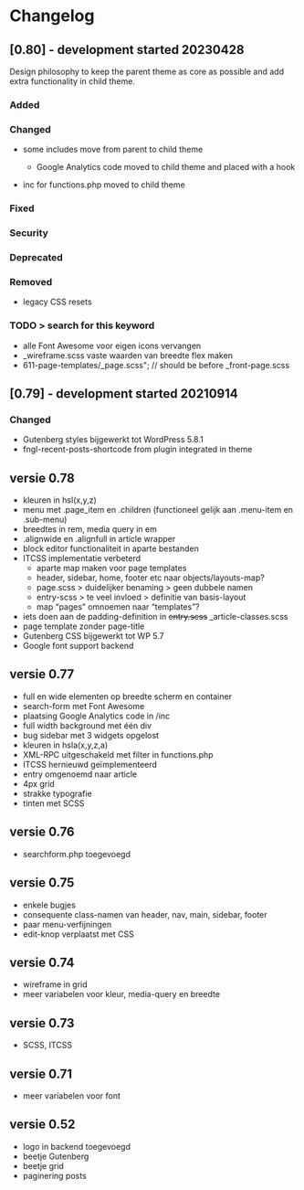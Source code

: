 # Changelog

## [0.80] - development started 20230428

Design philosophy to keep the parent theme as core as possible and add extra functionality in child theme.

### Added

### Changed

-   some includes move from parent to child theme

    -   Google Analytics code moved to child theme and placed with a hook

-   inc for functions.php moved to child theme

### Fixed

### Security

### Deprecated

### Removed

-   legacy CSS resets

### TODO > search for this keyword

-   alle Font Awesome voor eigen icons vervangen
-   \_wireframe.scss vaste waarden van breedte flex maken
-   611-page-templates/\_page.scss"; // should be before \_front-page.scss

## [0.79] - development started 20210914

### Changed

-   Gutenberg styles bijgewerkt tot WordPress 5.8.1
-   fngl-recent-posts-shortcode from plugin integrated in theme

## versie 0.78

-   kleuren in hsl(x,y,z)
-   menu met .page_item en .children (functioneel gelijk aan .menu-item en .sub-menu)
-   breedtes in rem, media query in em
-   .alignwide en .alignfull in article wrapper
-   block editor functionaliteit in aparte bestanden
-   ITCSS implementatie verbeterd
    -   aparte map maken voor page templates
    -   header, sidebar, home, footer etc naar objects/layouts-map?
    -   page.scss > duidelijker benaming > geen dubbele namen
    -   entry-scss > te veel invloed > definitie van basis-layout
    -   map “pages” omnoemen naar “templates”?
-   iets doen aan de padding-definition in ~~entry.scss~~ \_article-classes.scss
-   page template zonder page-title
-   Gutenberg CSS bijgewerkt tot WP 5.7
-   Google font support backend

## versie 0.77

-   full en wide elementen op breedte scherm en container
-   search-form met Font Awesome
-   plaatsing Google Analytics code in /inc
-   full width background met één div
-   bug sidebar met 3 widgets opgelost
-   kleuren in hsla(x,y,z,a)
-   XML-RPC uitgeschakeld met filter in functions.php
-   ITCSS hernieuwd geïmplementeerd
-   entry omgenoemd naar article
-   4px grid
-   strakke typografie
-   tinten met SCSS

## versie 0.76

-   searchform.php toegevoegd

## versie 0.75

-   enkele bugjes
-   consequente class-namen van header, nav, main, sidebar, footer
-   paar menu-verfijningen
-   edit-knop verplaatst met CSS

## versie 0.74

-   wireframe in grid
-   meer variabelen voor kleur, media-query en breedte

## versie 0.73

-   SCSS, ITCSS

## versie 0.71

-   meer variabelen voor font

## versie 0.52

-   logo in backend toegevoegd
-   beetje Gutenberg
-   beetje grid
-   paginering posts
